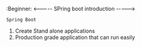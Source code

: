  :Beginner: <----- SPring boot introduction ----->
 
 `Spring Boot`
 
 1. Create Stand alone applications
 2. Production grade application that can run easily